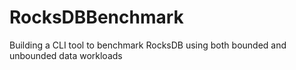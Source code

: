 # RocksDBBenchmark
Building a CLI tool to benchmark RocksDB using both bounded and unbounded data workloads 
